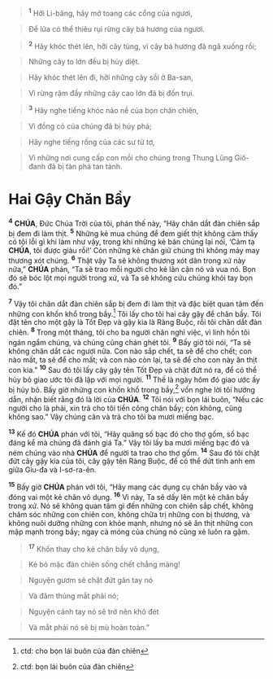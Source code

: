> <sup><b>1</b></sup> Hỡi Li-băng, hãy mở toang các cổng của ngươi,
>


> Để lửa có thể thiêu rụi rừng cây bá hương của ngươi.
>


> <sup><b>2</b></sup> Hãy khóc thét lên, hỡi cây tùng, vì cây bá hương đã ngã xuống rồi;
>


> Những cây to lớn đều bị hủy diệt.
>


> Hãy khóc thét lên đi, hỡi những cây sồi ở Ba-san,
>


> Vì rừng rậm đầy những cây cao lớn đã bị đốn trụi.
>


> <sup><b>3</b></sup> Hãy nghe tiếng khóc não nề của bọn chăn chiên,
>


> Vì đồng cỏ của chúng đã bị hủy phá;
>


> Hãy nghe tiếng rống của các sư tử tơ,
>


> Vì những nơi cung cấp con mồi cho chúng trong Thung Lũng Giô-đanh đã bị tàn phá tan tành.
>


# Hai Gậy Chăn Bầy
<sup><b>4</b></sup> **CHÚA**, Đức Chúa Trời của tôi, phán thế này, “Hãy chăn dắt đàn chiên sắp bị đem đi làm thịt. <sup><b>5</b></sup> Những kẻ mua chúng để đem giết thịt không cảm thấy có tội lỗi gì khi làm như vậy, trong khi những kẻ bán chúng lại nói, ‘Cảm tạ **CHÚA**, tôi được giàu rồi!’ Còn những kẻ chăn giữ chúng thì không mảy may thương xót chúng. <sup><b>6</b></sup> Thật vậy Ta sẽ không thương xót dân trong xứ này nữa,” **CHÚA** phán, “Ta sẽ trao mỗi người cho kẻ lân cận nó và vua nó. Bọn đó sẽ bóc lột mọi người trong xứ, và Ta sẽ không cứu chúng khỏi tay bọn đó.”

<sup><b>7</b></sup> Vậy tôi chăn dắt đàn chiên sắp bị đem đi làm thịt và đặc biệt quan tâm đến những con khốn khổ trong bầy.[^1] Tôi lấy cho tôi hai cây gậy để chăn bầy. Tôi đặt tên cho một gậy là Tốt Đẹp và gậy kia là Ràng Buộc, rồi tôi chăn dắt đàn chiên. <sup><b>8</b></sup> Trong một tháng, tôi cho ba người chăn nghỉ việc, vì linh hồn tôi ngán ngẩm chúng, và chúng cũng chán ghét tôi. <sup><b>9</b></sup> Bấy giờ tôi nói, “Ta sẽ không chăn dắt các ngươi nữa. Con nào sắp chết, ta sẽ để cho chết; con nào mất, ta sẽ để cho mất; và con nào còn lại, ta sẽ để cho con này ăn thịt con kia.” <sup><b>10</b></sup> Sau đó tôi lấy cây gậy tên Tốt Đẹp và chặt đứt nó ra, để có thể hủy bỏ giao ước tôi đã lập với mọi người. <sup><b>11</b></sup> Thế là ngày hôm đó giao ước ấy bị hủy bỏ. Bấy giờ những con khốn khổ trong bầy,[^2] vốn nghe lời tôi hướng dẫn, nhận biết rằng đó là lời của **CHÚA**. <sup><b>12</b></sup> Tôi nói với bọn lái buôn, “Nếu các người cho là phải, xin trả cho tôi tiền công chăn bầy; còn không, cũng không sao.” Vậy chúng cân và trả cho tôi ba mươi miếng bạc.

<sup><b>13</b></sup> Kế đó **CHÚA** phán với tôi, “Hãy quăng số bạc đó cho thợ gốm, số bạc đáng kể mà chúng đã đánh giá Ta.” Vậy tôi lấy ba mươi miếng bạc đó và ném chúng vào nhà **CHÚA** để người ta trao cho thợ gốm. <sup><b>14</b></sup> Sau đó tôi chặt đứt cây gậy kia của tôi, cây gậy tên Ràng Buộc, để có thể dứt tình anh em giữa Giu-đa và I-sơ-ra-ên.

<sup><b>15</b></sup> Bấy giờ **CHÚA** phán với tôi, “Hãy mang các dụng cụ chăn bầy vào và đóng vai một kẻ chăn vô dụng. <sup><b>16</b></sup> Vì này, Ta sẽ dấy lên một kẻ chăn bầy trong xứ. Nó sẽ không quan tâm gì đến những con chiên sắp chết, không chăm sóc những con chiên con, không chữa trị những con bị thương, và không nuôi dưỡng những con khỏe mạnh, nhưng nó sẽ ăn thịt những con mập mạnh trong bầy; ngay cả móng của chúng nó cũng xẻ luôn ra gặm.


> <sup><b>17</b></sup> Khốn thay cho kẻ chăn bầy vô dụng,
>


> Kẻ bỏ mặc đàn chiên sống chết chẳng màng!
>


> Nguyện gươm sẽ chặt đứt gân tay nó
>


> Và đâm thủng mắt phải nó;
>


> Nguyện cánh tay nó sẽ trở nên khô đét
>


> Và mắt phải nó sẽ bị mù hoàn toàn.”
>

[^1]: ctd: cho bọn lái buôn của đàn chiên
[^2]: ctd: bọn lái buôn của đàn chiên
